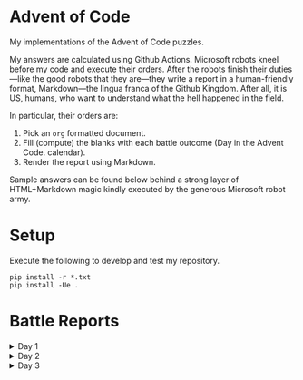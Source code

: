 

# Advent of Code

My implementations of the Advent of Code puzzles.

My answers are calculated using Github Actions. Microsoft robots kneel before my
code and execute their orders. After the robots finish their duties&#x2014;like the
good robots that they are&#x2014;they write a report in a human-friendly format,
Markdown&#x2014;the lingua franca of the Github Kingdom. After all, it is US, humans,
who want to understand what the hell happened in the field.

In particular, their orders are:

1.  Pick an `org` formatted document.
2.  Fill (compute) the blanks with each battle outcome (Day in the Advent Code.
    calendar).
3.  Render the report using Markdown.

Sample answers can be found below behind a strong layer of HTML+Markdown magic
kindly executed by the generous Microsoft robot army.


# Setup

Execute the following to develop and test my repository.

    pip install -r *.txt
    pip install -Ue .


# Battle Reports

<details>
<summary>Day 1</summary>

    python3 aoc/day_01.py

    Executing for sample=['0', '3', '2', '4']
    Depth increments: 2

</details>

<details>
<summary>Day 2</summary>

    python3 aoc/day_02.py

    Executing for instructions=['forward 2', 'down 3', 'up 2'] version='v1'
    Position and depth = (2, 1)
    Executing for instructions=['forward 2', 'down 3', 'up 2'] version='v2'
    Position and depth = (2, 0, 1)

</details>

<details>
<summary>Day 3</summary>

    clojure src/day_03.clj

</details>

